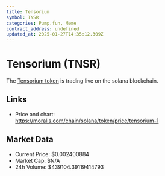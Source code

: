 ```yaml
---
title: Tensorium
symbol: TNSR
categories: Pump.fun, Meme
contract_address: undefined
updated_at: 2025-01-27T14:35:12.309Z
---
```


# Tensorium (TNSR)
The [Tensorium token](https://moralis.com/chain/solana/token/price/tensorium-1) is trading live on the solana blockchain.

## Links
- Price and chart: https://moralis.com/chain/solana/token/price/tensorium-1

## Market Data
- Current Price: $0.002400884
- Market Cap: $N/A
- 24h Volume: $439104.39119414793
